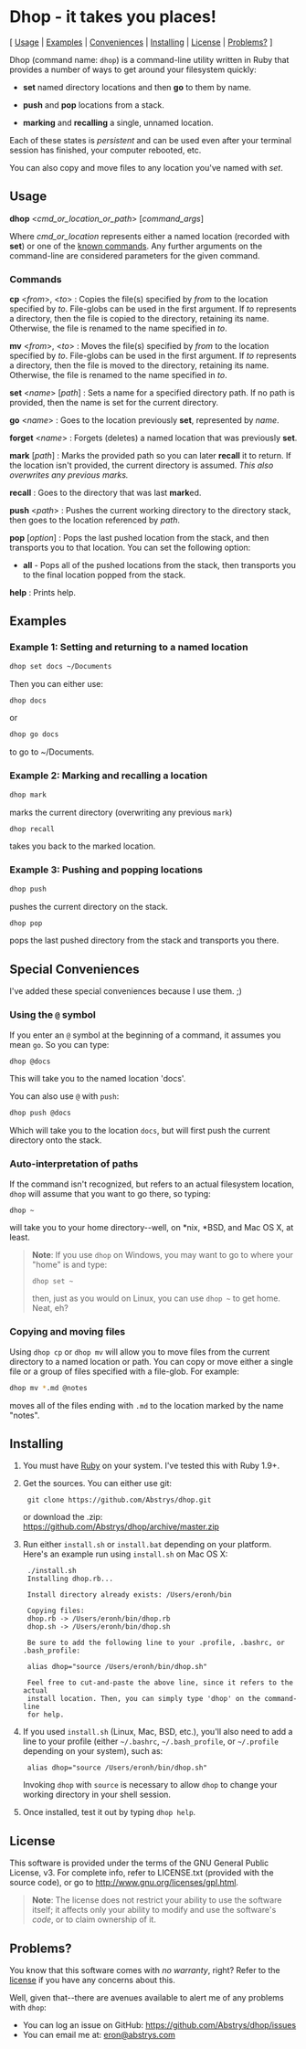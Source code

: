 # Dhop - it takes you places!

[ [Usage](#usage) | [Examples](#examples) | [Conveniences](#special-conveniences)
| [Installing](#installing) | [License](#license) | [Problems?](#problems) ]

Dhop (command name: `dhop`) is a command-line utility written in Ruby that provides a number of ways to get around your
filesystem quickly:

* **set** named directory locations and then **go** to them by name.

* **push** and **pop** locations from a stack.

* **marking** and **recalling** a single, unnamed location.

Each of these states is *persistent* and can be used even after your terminal session has finished, your computer
rebooted, etc.

You can also copy and move files to any location you've named with *set*.

## Usage

**dhop** \<*cmd_or_location_or_path*\> \[*command_args*\]

Where *cmd_or_location* represents either a named location (recorded with **set**) or one of the [known
commands](#dhop-commands). Any further arguments on the command-line are considered parameters for the given command.

### Commands

**cp** \<*from*\>, \<*to*\>
:    Copies the file(s) specified by *from* to the location specified by *to*. File-globs can be used in the first
    argument. If *to* represents a directory, then the file is copied to the directory, retaining its name. Otherwise,
    the file is renamed to the name specified in *to*.

**mv** \<*from*\>, \<*to*\>
:    Moves the file(s) specified by *from* to the location specified by *to*. File-globs can be used in the first
    argument. If *to* represents a directory, then the file is moved to the directory, retaining its name. Otherwise,
    the file is renamed to the name specified in *to*.

**set** \<*name*\> \[*path*\]
:    Sets a name for a specified directory path. If no path is provided, then the name is set for the current directory.

**go** \<*name*\>
:    Goes to the location previously **set**, represented by *name*.

**forget** \<*name*\>
:    Forgets (deletes) a named location that was previously **set**.

**mark** \[*path*\]
:    Marks the provided path so you can later **recall** it to return. If the location isn't provided, the current
    directory is assumed. *This also overwrites any previous marks.*

**recall**
:    Goes to the directory that was last **mark**ed.

**push** \<*path*\>
:    Pushes the current working directory to the directory stack, then goes to the location referenced by *path*.

**pop** \[*option*\]
:    Pops the last pushed location from the stack, and then transports you to that location.  You can set the following
    option:

  * **all** - Pops all of the pushed locations from the stack, then transports you to the final location popped from
    the stack.

**help**
:    Prints help.

## Examples

### Example 1: Setting and returning to a named location

~~~~sh
dhop set docs ~/Documents
~~~~

Then you can either use:

~~~~sh
dhop docs
~~~~

or

~~~~sh
dhop go docs
~~~~

to go to ~/Documents.

### Example 2: Marking and recalling a location

~~~~sh
dhop mark
~~~~

marks the current directory (overwriting any previous `mark`)

~~~~sh
dhop recall
~~~~

takes you back to the marked location.

### Example 3: Pushing and popping locations

~~~~sh
dhop push
~~~~

pushes the current directory on the stack.

~~~~sh
dhop pop
~~~~

pops the last pushed directory from the stack and transports you there.

## Special Conveniences

I've added these special conveniences because I use them.  ;)

### Using the `@` symbol

If you enter an `@` symbol at the beginning of a command, it assumes you mean `go`. So you can type:

~~~~sh
dhop @docs
~~~~

This will take you to the named location 'docs'.

You can also use `@` with `push`:

~~~~sh
dhop push @docs
~~~~

Which will take you to the location `docs`, but will first push the current directory onto the stack.

### Auto-interpretation of paths

If the command isn't recognized, but refers to an actual filesystem location, `dhop` will assume that you want to go
there, so typing:

~~~~sh
dhop ~
~~~~

will take you to your home directory--well, on *nix, *BSD, and Mac OS X, at least.

> **Note**: If you use `dhop` on Windows, you may want to go to where your "home" is and type:
>
>     dhop set ~
>
> then, just as you would on Linux, you can use `dhop ~` to get home. Neat, eh?

### Copying and moving files

Using `dhop cp` or `dhop mv` will allow you to move files from the current directory to a named location or path. You
can copy or move either a single file or a group of files specified with a file-glob. For example:

~~~~sh
dhop mv *.md @notes
~~~~

moves all of the files ending with `.md` to the location marked by the name "notes".


## Installing

1. You must have [Ruby][] on your system. I've tested this with Ruby 1.9+.

2. Get the sources. You can either use git:

        git clone https://github.com/Abstrys/dhop.git

    or download the .zip: <https://github.com/Abstrys/dhop/archive/master.zip>

3. Run either `install.sh` or `install.bat` depending on your platform. Here's
    an example run using `install.sh` on Mac OS X:

        ./install.sh
        Installing dhop.rb...

        Install directory already exists: /Users/eronh/bin

        Copying files:
        dhop.rb -> /Users/eronh/bin/dhop.rb
        dhop.sh -> /Users/eronh/bin/dhop.sh

        Be sure to add the following line to your .profile, .bashrc, or .bash_profile:

        alias dhop="source /Users/eronh/bin/dhop.sh"

        Feel free to cut-and-paste the above line, since it refers to the actual
        install location. Then, you can simply type 'dhop' on the command-line
        for help.

4. If you used `install.sh` (Linux, Mac, BSD, etc.), you'll also need to add
    a line to your profile (either `~/.bashrc`, `~/.bash_profile`, or
    `~/.profile` depending on your system), such as:

        alias dhop="source /Users/eronh/bin/dhop.sh"

    Invoking `dhop` with `source` is necessary to allow `dhop` to change your working directory in your shell session.

5. Once installed, test it out by typing `dhop help`.

## License

This software is provided under the terms of the GNU General Public License, v3. For complete info, refer to LICENSE.txt
(provided with the source code), or go to <http://www.gnu.org/licenses/gpl.html>.

> **Note**: The license does not restrict your ability to use the software itself; it affects only your ability to
> modify and use the software's *code*, or to claim ownership of it.

## Problems?

You know that this software comes with *no warranty*, right? Refer to the [license](#license) if you have any concerns
about this.

Well, given that--there are avenues available to alert me of any problems with `dhop`:

* You can log an issue on GitHub: <https://github.com/Abstrys/dhop/issues>
* You can email me at: <eron@abstrys.com>

[ruby]: http://www.ruby-lang.org/

